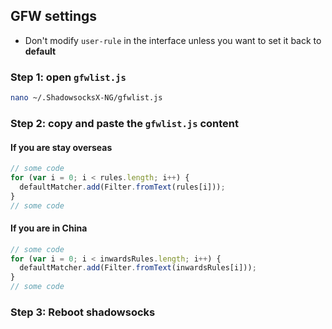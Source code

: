 ## GFW settings
- Don't modify `user-rule` in the interface unless you want to set it back to **default**

### Step 1: open `gfwlist.js`
```sh
nano ~/.ShadowsocksX-NG/gfwlist.js
```
### Step 2: copy and paste the `gfwlist.js` content
#### If you are stay overseas
```javascript
// some code
for (var i = 0; i < rules.length; i++) {
  defaultMatcher.add(Filter.fromText(rules[i]));
}
// some code
```
#### If you are in China
```javascript
// some code
for (var i = 0; i < inwardsRules.length; i++) {
  defaultMatcher.add(Filter.fromText(inwardsRules[i]));
}
// some code
```
### Step 3: Reboot shadowsocks